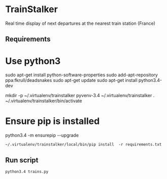 TrainStalker
============

Real time display of next departures at the nearest train station (France)


Requirements
------------
# Use python3

sudo apt-get install python-software-properties
sudo add-apt-repository ppa:fkrull/deadsnakes
sudo apt-get update
sudo apt-get install python3.4-dev

mkdir -p ~/.virtualenv/trainstalker
pyvenv-3.4 ~/.virtualenv/trainstalker
. ~/.virtualenv/trainstalker/bin/activate

# Ensure pip is installed
python3.4 -m ensurepip --upgrade

```
~/.virtualenv/trainstalker/local/bin/pip install  -r requirements.txt 
```
Run script
----------
```
python3.4 trains.py
```
